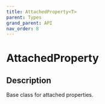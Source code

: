 ```yaml
---
title: AttachedProperty<T>
parent: Types
grand_parent: API
nav_order: 8
---
```


# AttachedProperty<T>

## Description

Base class for attached properties.
